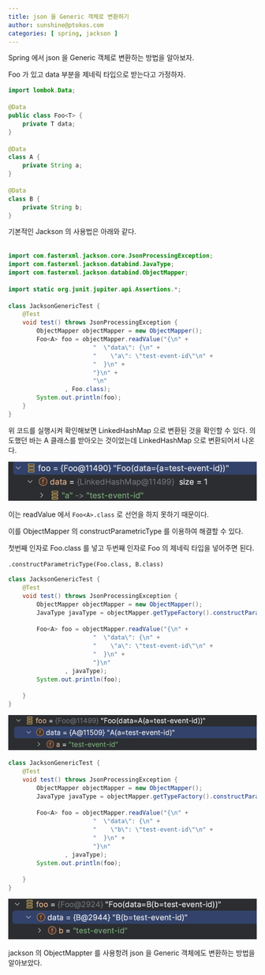 ```yaml
---
title: json 을 Generic 객체로 변환하기
author: sunshine@ptokos.com
categories: [ spring, jackson ]
---
```


Spring 에서 json 을 Generic 객체로 변환하는 방법을 알아보자.

Foo 가 있고 data 부분을 제네릭 타입으로 받는다고 가정하자. 

```java
import lombok.Data;

@Data
public class Foo<T> {
    private T data;
}

@Data
class A {
    private String a;
}

@Data
class B {
    private String b;
}

```

기본적인 Jackson 의 사용법은 아래와 같다.

```java

import com.fasterxml.jackson.core.JsonProcessingException;
import com.fasterxml.jackson.databind.JavaType;
import com.fasterxml.jackson.databind.ObjectMapper;

import static org.junit.jupiter.api.Assertions.*;

class JacksonGenericTest {
    @Test
    void test() throws JsonProcessingException {
        ObjectMapper objectMapper = new ObjectMapper();
        Foo<A> foo = objectMapper.readValue("{\n" +
                        "  \"data\": {\n" +
                        "    \"a\": \"test-event-id\"\n" +
                        "  }\n" +
                        "}\n" +
                        "\n"
                , Foo.class);
        System.out.println(foo);
    }
}
```

위 코드를 실행시켜 확인해보면 LinkedHashMap 으로 변환된 것을 확인할 수 있다. 의도했던 바는 A 클래스를 받아오는 것이었는데 LinkedHashMap 으로 변환되어서 나온다. 

![jackson-generic-1.png](/assets/img/spring/jackson-generic-1.png)

이는 readValue 에서 `Foo<A>.class` 로 선언을 하지 못하기 때문이다.

이를 ObjectMapper 의 constructParametricType 를 이용하여 해결할 수 있다.

첫번째 인자로 Foo.class 를 넣고 두번째 인자로 Foo 의 제네릭 타입을 넣어주면 된다.

`.constructParametricType(Foo.class, B.class)`

```java
class JacksonGenericTest {
    @Test
    void test() throws JsonProcessingException {
        ObjectMapper objectMapper = new ObjectMapper();
        JavaType javaType = objectMapper.getTypeFactory().constructParametricType(Foo.class, A.class);
        
        Foo<A> foo = objectMapper.readValue("{\n" +
                        "  \"data\": {\n" +
                        "    \"a\": \"test-event-id\"\n" +
                        "  }\n" +
                        "}\n"
                , javaType);
        System.out.println(foo);

    }
}
```

![jackson-generic-2.png](/assets/img/spring/jackson-generic-2.png)


```java
class JacksonGenericTest {
    @Test
    void test() throws JsonProcessingException {
        ObjectMapper objectMapper = new ObjectMapper();
        JavaType javaType = objectMapper.getTypeFactory().constructParametricType(Foo.class, B.class);
        
        Foo<A> foo = objectMapper.readValue("{\n" +
                        "  \"data\": {\n" +
                        "    \"b\": \"test-event-id\"\n" +
                        "  }\n" +
                        "}\n"
                , javaType);
        System.out.println(foo);

    }
}
```

![jackson-generic-3.png](/assets/img/spring/jackson-generic-3.png)

jackson 의 ObjectMappter 를 사용항려 json 을 Generic 객체에도 변환하는 방법을 알아보았다.

